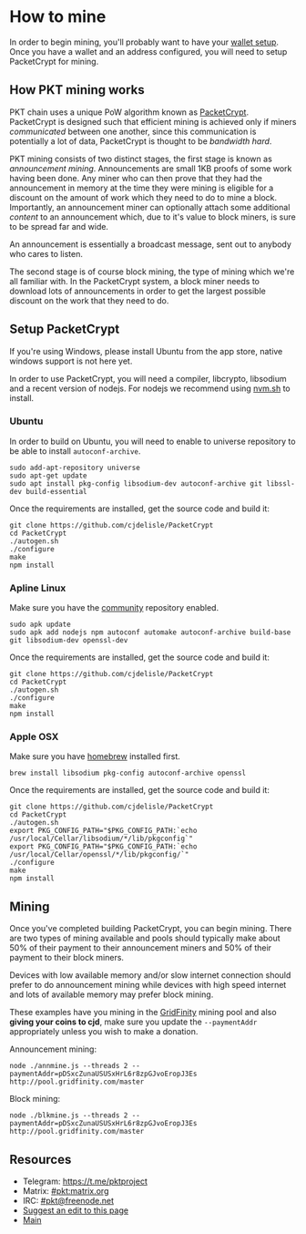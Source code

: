 # How to mine

In order to begin mining, you'll probably want to have your
[wallet setup](https://pkt.cash/wallet_setup). Once you have a wallet and an address
configured, you will need to setup PacketCrypt for mining.

## How PKT mining works

PKT chain uses a unique PoW algorithm known as
[PacketCrypt](https://github.com/cjdelisle/PacketCrypt). PacketCrypt is designed
such that efficient mining is achieved only if miners *communicated* between one
another, since this communication is potentially a lot of data, PacketCrypt is
thought to be *bandwidth hard*.

PKT mining consists of two distinct stages, the first stage is known as
*announcement mining*. Announcements are small 1KB proofs of some work having been
done. Any miner who can then prove that they had the announcement in memory at the
time they were mining is eligible for a discount on the amount of work which they
need to do to mine a block. Importantly, an announcement miner can optionally
attach some additional *content* to an announcement which, due to it's value to
block miners, is sure to be spread far and wide.

An announcement is essentially a broadcast message, sent out to anybody who cares
to listen.

The second stage is of course block mining, the type of mining which we're all
familiar with. In the PacketCrypt system, a block miner needs to download lots of
announcements in order to get the largest possible discount on the work that they
need to do.

## Setup PacketCrypt

If you're using Windows, please install Ubuntu from the app store, native
windows support is not here yet.

In order to use PacketCrypt, you will need a compiler, libcrypto, libsodium
and a recent version of nodejs. For nodejs we recommend using [nvm.sh](http://nvm.sh)
to install.

### Ubuntu

In order to build on Ubuntu, you will need to enable to universe repository
to be able to install `autoconf-archive`.

```
sudo add-apt-repository universe
sudo apt-get update
sudo apt install pkg-config libsodium-dev autoconf-archive git libssl-dev build-essential
```

Once the requirements are installed, get the source code and build it:

```
git clone https://github.com/cjdelisle/PacketCrypt
cd PacketCrypt
./autogen.sh
./configure
make
npm install
```

### Apline Linux

Make sure you have the
[community](https://wiki.alpinelinux.org/wiki/Enable_Community_Repository)
repository enabled.

```
sudo apk update
sudo apk add nodejs npm autoconf automake autoconf-archive build-base git libsodium-dev openssl-dev
```

Once the requirements are installed, get the source code and build it:

```
git clone https://github.com/cjdelisle/PacketCrypt
cd PacketCrypt
./autogen.sh
./configure
make
npm install
```

### Apple OSX

Make sure you have [homebrew](https://brew.sh) installed first.

```
brew install libsodium pkg-config autoconf-archive openssl
```

Once the requirements are installed, get the source code and build it:

```
git clone https://github.com/cjdelisle/PacketCrypt
cd PacketCrypt
./autogen.sh
export PKG_CONFIG_PATH="$PKG_CONFIG_PATH:`echo /usr/local/Cellar/libsodium/*/lib/pkgconfig`"
export PKG_CONFIG_PATH="$PKG_CONFIG_PATH:`echo /usr/local/Cellar/openssl/*/lib/pkgconfig/`"
./configure
make
npm install
```

## Mining

Once you've completed building PacketCrypt, you can begin mining. There are two
types of mining available and pools should typically make about 50% of their payment
to their announcement miners and 50% of their payment to their block miners.

Devices with low available memory and/or slow internet connection should prefer to
do announcement mining while devices with high speed internet and lots of available
memory may prefer block mining.

These examples have you mining in the [GridFinity](https://gridfinity.com) mining pool
and also **giving your coins to cjd**, make sure you update the `--paymentAddr`
appropriately unless you wish to make a donation.

Announcement mining:

```
node ./annmine.js --threads 2 --paymentAddr=pDSxcZunaUSUSxHrL6r8zpGJvoEropJ3Es http://pool.gridfinity.com/master
```

Block mining:

```
node ./blkmine.js --threads 2 --paymentAddr=pDSxcZunaUSUSxHrL6r8zpGJvoEropJ3Es http://pool.gridfinity.com/master
```

## Resources

* Telegram: https://t.me/pktproject
* Matrix: [#pkt:matrix.org](https://riot.im/app/#/room/#pkt:m.trnsz.com)
* IRC: [#pkt@freenode.net](https://kiwiirc.com/nextclient/irc.freenode.net/pkt?nick=pktwow)
* [Suggest an edit to this page](https://github.com/pkt-cash/www.pkt.cash/edit/master/how_to_mine.md)
* [Main](https://pkt.cash/)